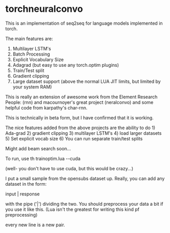# torchneuralconvo

This is an implementation of seq2seq for language models implemented in torch.

The main features are:
1.  Multilayer LSTM's
2.  Batch Processing
3.  Explicit Vocabulary Size
4.  Adagrad (but easy to use any torch.optim plugins)
5.  Train/Test split
6.  Gradient clipping
7.  Large dataset support (above the normal LUA JIT limits, but limited by your system RAM)



This is really an extension of awesome work from the Element Research People:  (rnn) and macournoyer's great project (neralconvo) and some helpful code from karpathy's char-rnn.

This is technically in beta form, but I have confirmed that it is working.

The nice features added from the above projects are the ability to do 1) Ada-grad 2) gradient clipping 3)  multilayer LSTM's 4) load larger datasets 5) Set explicit vocab size 6)  You can run separate train/test splits

Might add beam search soon...

To run, use th trainoptim.lua --cuda  

(well-  you don't have to use cuda, but this would be crazy...)

I put a small sample from the opensubs dataset up.  Really, you can add any dataset in the form:  

input |  response

with the pipe ('|') dividing the two.  You should preprocess your data a bit if you use it like this.  (Lua isn't the greatest for writing this kind pf preprocessing)

every new line is a new pair.   


